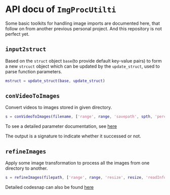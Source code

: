 # API docu of `ImgProcUtilti`

Some basic toolkits for handling image imports are documented here, that follow on from another previous personal project. And this repository is not perfect yet.

## `input2struct`

Based on the `struct` object `base`(to provide default key-value pairs) to form a new `strcuct` object which can be updated by the `update_struct`,  used to parse function parameters.

```matlab
mstruct = update_struct(base, update_struct)
```



## `conVideoToImages`

Convert videos to images stored in given directory.

```matlab
s = conVideoToImages(filename, ['range', range, 'savepath', spth, 'percent', percent, 'resize', resize, 'ext', ext, 'fmt', fmt])
```

To see a detailed parameter documentation, see [here](https://github.com/PACRian/DLT-VO-uti/blob/main/ImgProcUtilti/conVideoToImages.m)

The output is a signature to indicate whether it successed or not.



## `refineImages`

Apply some image transformation to process all the images from one directory to another.

```matlab
s = refineImages(filepath, ['range', range, 'resize', resize, 'readInfo', readInfo,'IncludeSubfolder', IncludeSubfoler, 'savepath', spth, 'percent', percent,  'ext', ext, 'fmt', fmt])
```

Detailed codesnap can also be found [here](https://github.com/PACRian/DLT-VO-uti/blob/main/ImgProcUtilti/refineImages.m)

